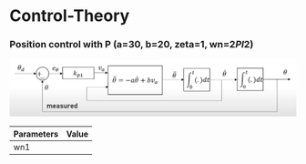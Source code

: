 # Control-Theory
### Position control with P (a=30, b=20, zeta=1, wn=2*PI*2)

![](Img/Img1.png)

|Parameters | Value |
|---|---|
|wn1 | |<ul><li> a*zeta/2| 
